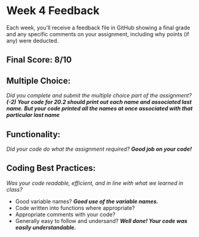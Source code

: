 # Week 4 Feedback
Each week, you'll receive a feedback file in GitHub showing a final grade and any specific comments on your assignment, including why points (if any) were deducted.


## Final Score: 8/10

## Multiple Choice:
_Did you complete and submit the multiple choice part of the assignment?_
***(-2) Your code for 20.2 should print out each name and associated last name. But your code printed all the names at once associated with that particular last name***

## Functionality: 
_Did your code do what the assignment required?_
***Good job on your code!***

## Coding Best Practices:
_Was your code readable, efficient, and in line with what we learned in class?_
* Good variable names? 
 ***Good use of the variable names.***
* Code written into functions where appropriate?
* Appropriate comments with your code?
* Generally easy to follow and undersand?
***Well done! Your code was easily understandable.***
